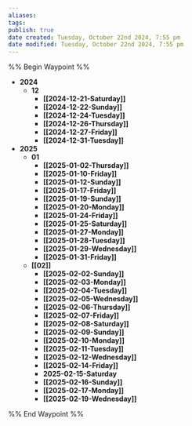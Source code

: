 ```yaml
---
aliases: 
tags: 
publish: true
date created: Tuesday, October 22nd 2024, 7:55 pm
date modified: Tuesday, October 22nd 2024, 7:55 pm
---
```

%% Begin Waypoint %%
- **2024**
	- **12**
		- **[[2024-12-21-Saturday]]**
		- **[[2024-12-22-Sunday]]**
		- **[[2024-12-24-Tuesday]]**
		- **[[2024-12-26-Thursday]]**
		- **[[2024-12-27-Friday]]**
		- **[[2024-12-31-Tuesday]]**
- **2025**
	- **01**
		- **[[2025-01-02-Thursday]]**
		- **[[2025-01-10-Friday]]**
		- **[[2025-01-12-Sunday]]**
		- **[[2025-01-17-Friday]]**
		- **[[2025-01-19-Sunday]]**
		- **[[2025-01-20-Monday]]**
		- **[[2025-01-24-Friday]]**
		- **[[2025-01-25-Saturday]]**
		- **[[2025-01-27-Monday]]**
		- **[[2025-01-28-Tuesday]]**
		- **[[2025-01-29-Wednesday]]**
		- **[[2025-01-31-Friday]]**
	- **[[02]]**
		- **[[2025-02-02-Sunday]]**
		- **[[2025-02-03-Monday]]**
		- **[[2025-02-04-Tuesday]]**
		- **[[2025-02-05-Wednesday]]**
		- **[[2025-02-06-Thursday]]**
		- **[[2025-02-07-Friday]]**
		- **[[2025-02-08-Saturday]]**
		- **[[2025-02-09-Sunday]]**
		- **[[2025-02-10-Monday]]**
		- **[[2025-02-11-Tuesday]]**
		- **[[2025-02-12-Wednesday]]**
		- **[[2025-02-14-Friday]]**
		- **2025-02-15-Saturday**
		- **[[2025-02-16-Sunday]]**
		- **[[2025-02-17-Monday]]**
		- **[[2025-02-19-Wednesday]]**

%% End Waypoint %%